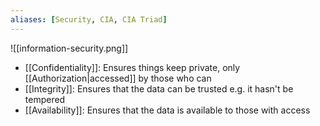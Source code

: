 ```yaml
---
aliases: [Security, CIA, CIA Triad]
---
```


![[information-security.png]]

- [[Confidentiality]]: Ensures things keep private, only [[Authorization|accessed]] by those who can
- [[Integrity]]: Ensures that the data can be trusted e.g. it hasn't be tempered
- [[Availability]]: Ensures that the data is available to those with access